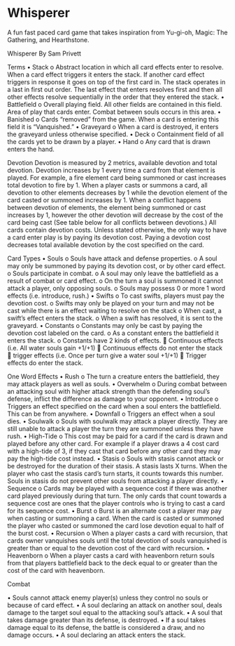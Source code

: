 # Whisperer
A fun fast paced card game that takes inspiration from Yu-gi-oh, Magic: The Gathering, and Hearthstone. 

Whisperer
By Sam Privett

Terms
•	Stack
  o	Abstract location in which all card effects enter to resolve. When a card effect triggers it enters the stack. If another card effect triggers in response it goes on top of the first card in. The stack operates in a last in first out order. The last effect that enters resolves first and then all other effects resolve sequentially in the order that they entered the stack.
•	Battlefield
  o	Overall playing field. All other fields are contained in this field. Area of play that cards enter. Combat between souls occurs in this area. 
•	Banished
  o	Cards “removed” from the game. When a card is entering this field it is “Vanquished.”
•	Graveyard
  o	When a card is destroyed, it enters the graveyard unless otherwise specified. 
•	Deck
  o	Containment field of all the cards yet to be drawn by a player. 
•	Hand
  o	Any card that is drawn enters the hand. 

Devotion
Devotion is measured by 2 metrics, available devotion and total devotion. Devotion increases by 1 every time a card from that element is played. For example, a fire element card being summoned or cast increases total devotion to fire by 1. When a player casts or summons a card, all devotion to other elements decreases by 1 while the devotion element of the card casted or summoned increases by 1. When a conflict happens between devotion of elements, the element being summoned or cast increases by 1, however the other devotion will decrease by the cost of the card being cast (See table below for all conflicts between devotions.) All cards contain devotion costs. Unless stated otherwise, the only way to have a card enter play is by paying its devotion cost. Paying a devotion cost decreases total available devotion by the cost specified on the card. 

Card Types
•	Souls
  o	Souls have attack and defense properties. 
  o	A soul may only be summoned by paying its devotion cost, or by other card effect. 
  o	Souls participate in combat. 
  o	A soul may only leave the battlefield as a result of combat or card effect.
  o	On the turn a soul is summoned it cannot attack a player, only opposing souls.
  o	Souls may possess 0 or more 1 word effects (i.e. introduce, rush.) 
•	Swifts
  o	To cast swifts, players must pay the devotion cost. 
  o	Swifts may only be played on your turn and may not be cast while there is an effect waiting to resolve on the stack 
  o	When cast, a swift’s effect enters the stack. 
  o	When a swift has resolved, it is sent to the graveyard.
•	Constants
  o	Constants may only be cast by paying the devotion cost labeled on the card. 
  o	As a constant enters the battlefield it enters the stack. 
  o	Constants have 2 kinds of effects. 
    	Continuous effects (i.e. All water souls gain +1/+1)
    	Continuous effects do not enter the stack
    	trigger effects (i.e. Once per turn give a water soul +1/+1)
    	Trigger effects do enter the stack.  

One Word Effects
•	Rush
  o	The turn a creature enters the battlefield, they may attack players as well as souls.
•	Overwhelm
  o	During combat between an attacking soul with higher attack strength than the defending soul’s defense, inflict the difference as    damage to your opponent.
•	Introduce
  o	Triggers an effect specified on the card when a soul enters the battlefield. This can be from anywhere.
•	Downfall
  o	Triggers an effect when a soul dies.
•	Soulwalk
  o	Souls with soulwalk may attack a player directly. They are still unable to attack a player the turn they are summoned unless they   have rush.
•	High-Tide
  o	This cost may be paid for a card if the card is drawn and played before any other card. For example if a player draws a 4 cost      card with a high-tide of 3, if they cast that card before any other card they may pay the high-tide cost instead.
•	Stasis
  o	Souls with stasis cannot attack or be destroyed for the duration of their stasis. A stasis lasts X turns. When the player who cast   the stasis card’s turn starts, it counts towards this number. Souls in stasis do not prevent other souls from attacking a player      directly. 
•	Sequence
  o	Cards may be played with a sequence cost if there was another card played previously during that turn. The only cards that count    towards a sequence cost are ones that the player controls who is trying to cast a card for its sequence cost.
•	Burst
  o	Burst is an alternate cost a player may pay when casting or summoning a card. When the card is casted or summoned the player who    casted or summoned the card lose devotion equal to half of the burst cost. 
•	Recursion
  o	When a player casts a card with recursion, that cards owner vanquishes souls until the total devotion of souls vanquished is        greater than or equal to the devotion cost of the card with recursion.
•	Heavenborn
  o	When a player casts a card with heavenborn return souls from that players battlefield back to the deck equal to or greater than     the cost of the card with heavenborn.


Combat

•	Souls cannot attack enemy player(s) unless they control no souls or because of card effect.
•	A soul declaring an attack on another soul, deals damage to the target soul equal to the attacking soul’s attack.
•	A soul that takes damage greater than its defense, is destroyed.
•	If a soul takes damage equal to its defense, the battle is considered a draw, and no damage occurs.
•	A soul declaring an attack enters the stack.


